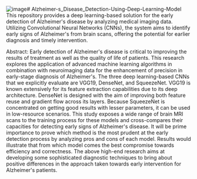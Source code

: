 ![image](https://github.com/user-attachments/assets/57e220d8-fd5c-4ebf-bfcc-7781b9bcf03f)# Alzheimer-s_Disease_Detection-Using-Deep-Learning-Model
This repository provides a deep learning-based solution for the early detection of Alzheimer's disease by analyzing medical imaging data. Utilizing Convolutional Neural Networks (CNNs), the system aims to identify early signs of Alzheimer's from brain scans, offering the potential for earlier diagnosis and timely intervention.






Abstract:
Early detection of Alzheimer's disease is critical to improving the results of treatment as well as the quality of life of patients. This research explores the application of advanced machine learning algorithms in combination with neuroimaging data for the enhancement of precision in early-stage diagnosis of Alzheimer's. The three deep learning-based CNNs that we explicitly evaluate are VGG19, DenseNet, and SqueezeNet. VGG19 is known extensively for its feature extraction capabilities due to its deep architecture. DenseNet is designed with the aim of improving both feature reuse and gradient flow across its layers. Because SqueezeNet is concentrated on getting good results with lesser parameters, it can be used in low-resource scenarios.
This study exposes a wide range of brain MRI scans to the training process for these models and cross-compares their capacities for detecting early signs of Alzheimer's disease. It will be prime importance to prove which method is the most prudent at the early detection process by analyzing pros and cons of each model. Results would illustrate that from which model comes the best compromise towards efficiency and correctness. The above high-end research aims at developing some sophisticated diagnostic techniques to bring about positive differences in the approach taken towards early intervention for Alzheimer's patients. 
